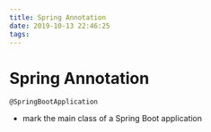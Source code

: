 ```yaml
---
title: Spring Annotation
date: 2019-10-13 22:46:25
tags:
---
```


# Spring Annotation 

`@SpringBootApplication`
- mark the main class of a Spring Boot application


